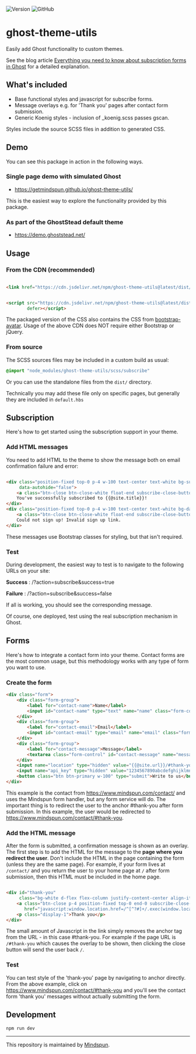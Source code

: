 ![Version](https://img.shields.io/badge/version-1.4.0-blue)
![GitHub](https://img.shields.io/github/license/getmindspun/ghost-theme-utils?label=License)

# ghost-theme-utils

Easily add Ghost functionality to custom themes.

See the blog article
[Everything you need to know about subscription forms in Ghost](https://www.mindspun.com/blog/ghost-subscription-forms/)
for a detailed explanation.

## What's included

* Base functional styles and javascript for subscribe forms.
* Message overlays e.g. for 'Thank you' pages after contact form submission.
* Generic Koenig styles - inclusion of _koenig.scss passes gscan.

Styles include the source SCSS files in addition to generated CSS.

## Demo

You can see this package in action in the following ways.

### Single page demo with simulated Ghost

* https://getmindspun.github.io/ghost-theme-utils/

This is the easiest way to explore the functionality provided by this package.

### As part of the GhostStead default theme

* https://demo.ghoststead.net/

## Usage

### From the CDN (recommended)

```html

<link href="https://cdn.jsdelivr.net/npm/ghost-theme-utils@latest/dist/css/style.min.css" rel="stylesheet">
```

```html

<script src="https://cdn.jsdelivr.net/npm/ghost-theme-utils@latest/dist/js/ghost-theme-utils.min.js" async
        defer></script>
```

The packaged version of the CSS also contains the CSS
from [bootstrap-avatar](https://github.com/getmindspun/bootstrap-avatar). Usage of the above CDN does NOT require either
Bootstrap or jQuery.

### From source

The SCSS sources files may be included in a custom build as usual:

```scss
@import "node_modules/ghost-theme-utils/scss/subscribe"
```

Or you can use the standalone files from the `dist/` directory.

Technically you may add these file only on specific pages, but generally they are included in `default.hbs`

## Subscription

Here's how to get started using the subscription support in your theme.

### Add HTML messages

You need to add HTML to the theme to show the message both on email confirmation failure and error:

```html

<div class="position-fixed top-0 p-4 w-100 text-center text-white bg-success subscribe-notification subscribe-success-message"
     data-autohide="false">
    <a class="btn-close btn-close-white float-end subscribe-close-button" href="javascript:"></a>
    You've successfully subscribed to {{@site.title}}!
</div>
<div class="position-fixed top-0 p-4 w-100 text-center text-white bg-danger subscribe-notification subscribe-failure-message">
    <a class="btn-close btn-close-white float-end subscribe-close-button" href="javascript:"></a>
    Could not sign up! Invalid sign up link.
</div>
```

These messages use Bootstrap classes for styling, but that isn't required.

### Test

During development, the easiest way to test is to navigate to the following URLs on your site:

**Success** : /?action=subscribe&success=true

**Failure** : /?action=subscribe&success=false

If all is working, you should see the corresponding message.

Of course, one deployed, test using the real subscription mechanism in Ghost.

## Forms

Here's how to integrate a contact form into your theme. Contact forms are the most common usage, but this methodology
works with any type of form you want to use.

### Create the form

```html
<div class="form">
    <div class="form-group">
        <label for="contact-name">Name</label>
        <input id="contact-name" type="text" name="name" class="form-control">
    </div>
    <div class="form-group">
        <label for="contact-email">Email</label>
        <input id="contact-email" type="email" name="email" class="form-control">
    </div>
    <div class="form-group">
        <label for="contact-message">Message</label>
        <textarea class="form-control" id="contact-message" name="message" rows="6"></textarea>
    </div>
    <input name="location" type="hidden" value="{{@site.url}}/#thank-you">
    <input name="api_key" type="hidden" value="1234567890abcdefghijklmn">
    <button class="btn btn-primary w-100" type="submit">Write to us</button>
</div>
```
This example is the contact from <https://www.mindspun.com/contact/> and uses the
Mindspun form handler, but any form service will do.  The important thing is to redirect
the user to the anchor #thank-you after form submission.
In this example, the user would be redirected to <https://www.mindspun.com/contact/#thank-you>.

### Add the HTML message

After the form is submitted, a confirmation message is shown as an overlay. The first step is to add the HTML for the
message to the **page where you redirect the user**.  Don't include the HTML
in the page containing the form (unless they are the same page).  For example,
if your form lives at `/contact/` and you return the user to your 
home page at `/` after form submission, then this HTML must be included in the home page.

```html

<div id="thank-you"
     class="bg-white d-flex flex-column justify-content-center align-items-center position-fixed top-0 bottom-0 start-0 end-0 overlay">
    <a class="btn-close p-4 position-fixed top-0 end-0 subscribe-close-button"
       href="javascript:window.location.href=/^[^?#]+/.exec(window.location.href)[0]"></a>
    <p class="display-1">Thank you</p>
</div>
```

The small amount of Javascript in the link simply removes the anchor tag from the URL - in this case #thank-you. For
example if the page URL is `/#thank-you` which causes the overlay to be shown, then clicking the close button
will send the user back `/`.


### Test
You can test style of the 'thank-you' page by navigating to anchor directly.
From the above example, click on <https://www.mindspun.com/contact/#thank-you> and
you'll see the contact form 'thank you' messages without actually
submitting the form.


## Development

```
npm run dev
```

---
This repository is maintained by [Mindspun](https://www.mindspun.com).

